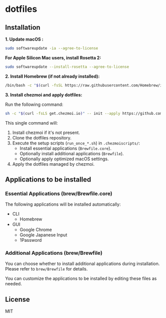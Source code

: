# dotfiles

## Installation

**1. Update macOS :**

```bash
sudo softwareupdate -ia --agree-to-license
```

**For Apple Silicon Mac users, install Rosetta 2:**

```bash
sudo softwareupdate --install-rosetta --agree-to-license
```

**2. Install Homebrew (if not already installed):**

```bash
/bin/bash -c "$(curl -fsSL https://raw.githubusercontent.com/Homebrew/install/HEAD/install.sh)"
```

**3. Install chezmoi and apply dotfiles:**

Run the following command:

```bash
sh -c "$(curl -fsLS get.chezmoi.io)" -- init --apply https://github.com/cheezenaan/dotfiles.git
```

This single command will:

1.  Install chezmoi if it's not present.
2.  Clone the dotfiles repository.
3.  Execute the setup scripts (`run_once_*.sh`) in `.chezmoiscripts/`:
    *   Install essential applications (`Brewfile.core`).
    *   Optionally install additional applications (`Brewfile`).
    *   Optionally apply optimized macOS settings.
4.  Apply the dotfiles managed by chezmoi.

## Applications to be installed

### Essential Applications (brew/Brewfile.core)

The following applications will be installed automatically:

- CLI
    - Homebrew
- GUI
    - Google Chrome
    - Google Japanese Input
    - 1Password

### Additional Applications (brew/Brewfile)

You can choose whether to install additional applications during installation.
Please refer to `brew/Brewfile` for details.

You can customize the applications to be installed by editing these files as needed.

## License

MIT

